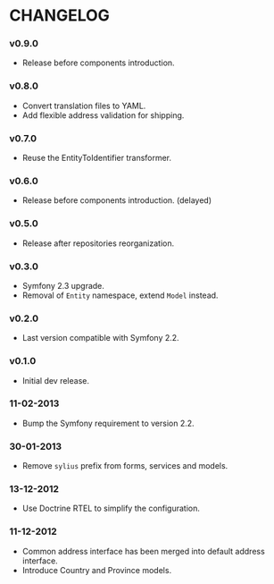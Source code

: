 CHANGELOG
=========

### v0.9.0

* Release before components introduction.


### v0.8.0

* Convert translation files to YAML.
* Add flexible address validation for shipping.

### v0.7.0

* Reuse the EntityToIdentifier transformer.

### v0.6.0

* Release before components introduction. (delayed)

### v0.5.0

* Release after repositories reorganization.

### v0.3.0

* Symfony 2.3 upgrade.
* Removal of ``Entity`` namespace, extend ``Model`` instead.

### v0.2.0

* Last version compatible with Symfony 2.2.

### v0.1.0

* Initial dev release.

### 11-02-2013

* Bump the Symfony requirement to version 2.2.

### 30-01-2013

* Remove ``sylius`` prefix from forms, services and models.

### 13-12-2012

* Use Doctrine RTEL to simplify the configuration.

### 11-12-2012

* Common address interface has been merged into default address interface.
* Introduce Country and Province models.
